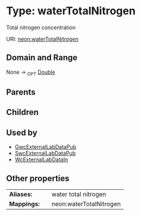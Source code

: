 
# Type: waterTotalNitrogen


Total nitrogen concentration

URI: [neon:waterTotalNitrogen](https://data.neonscience.org/waterTotalNitrogen)


## Domain and Range

None ->  <sub>OPT</sub> [Double](types/Double.md)

## Parents


## Children


## Used by

 * [GwcExternalLabDataPub](GwcExternalLabDataPub.md)
 * [SwcExternalLabDataPub](SwcExternalLabDataPub.md)
 * [WcExternalLabDataIn](WcExternalLabDataIn.md)

## Other properties

|  |  |  |
| --- | --- | --- |
| **Aliases:** | | water total nitrogen |
| **Mappings:** | | neon:waterTotalNitrogen |

